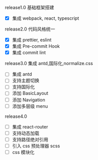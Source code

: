 release1.0 基础框架搭建

- [x] 集成 webpack, react, typescript

release2.0 代码风格统一

- [x] 集成 prettier, eslint
- [x] 集成 Pre-commit Hook
- [x] 集成 commit lint

release3.0 集成 antd,国际化,normalize.css

- [ ] 集成 antd
- [ ] 支持主题切换
- [ ] 支持国际化
- [ ] 添加 BasicLayout
- [ ] 添加 Navigation
- [ ] 添加多层级 menu

release4.0

- [ ] 集成 react-router
- [ ] 支持动态加载
- [ ] 支持路径绝对引用
- [ ] 引入 css 预处理器 scss
- [ ] css 模块化
